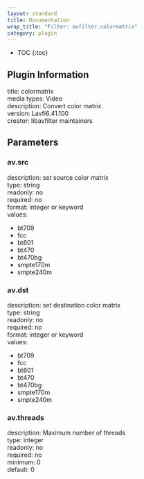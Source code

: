 ```yaml
---
layout: standard
title: Documentation
wrap_title: "Filter: avfilter.colormatrix"
category: plugin
---
```

* TOC
{:toc}

## Plugin Information

title: colormatrix  
media types:
Video  
description: Convert color matrix.  
version: Lavfi6.41.100  
creator: libavfilter maintainers  

## Parameters

### av.src

  
description:
set source color matrix  
type: string  
readonly: no  
required: no  
format: integer or keyword  
values:  

* bt709
* fcc
* bt601
* bt470
* bt470bg
* smpte170m
* smpte240m

### av.dst

  
description:
set destination color matrix  
type: string  
readonly: no  
required: no  
format: integer or keyword  
values:  

* bt709
* fcc
* bt601
* bt470
* bt470bg
* smpte170m
* smpte240m

### av.threads

  
description:
Maximum number of threads  
type: integer  
readonly: no  
required: no  
minimum: 0  
default: 0  

